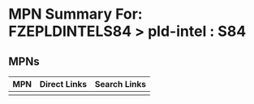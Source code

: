 



# MPN Summary For: FZEPLDINTELS84 > pld-intel : S84

## MPNs
  

|MPN|Direct Links|Search Links|
| :--- | :--- | :--- |
||||
